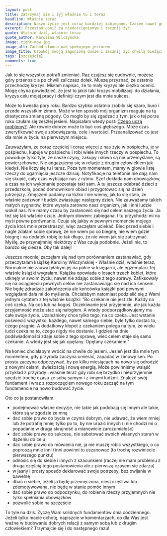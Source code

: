 ```yaml
---
layout: post
title: Zatrzymaj się i żyj właśnie tu i teraz
headline: Właśnie teraz
description: Nasze życie jest coraz bardziej zabiegane. Czasem nawet gubimy cel, do którego tak gonimy. Jak się w tym odnaleźć? Zawrzyj ze sobą umowę.
excerpt: Przestań gonić za niedoścignionym i zacznij żyć!
quote: Właśnie dziś, właśnie teraz
quote_author: Karolina Wilczyńska
image: right-now.jpg
image_alt: Zachód słońca nad spokojnym jeziorem
image_title: Uspokój swoją zagonioną dusze i zacznij żyć chwilą bieżącą.
tags: [szczęście]
comments: true
---
```


Jak to się wszystko potrafi zmieniać. Raz czujesz się cudownie, możesz góry przenosić a po chwili zaliczasz dołek. Muszę przyznać, że ostatnio przechodzę kryzys. Miałam napisać, że to mały kryzys ale ciężko ocenić. Mogę chyba powiedzieć, że jest to jakiś taki kryzys mobilizacji do działania, kryzys celu mojej pracy i definicji czym jest dla mnie sukces.

Może to kwestia pory roku. Bardzo szybko ostatnio zrobiło się szaro, buro i przede wszystkim zimno. Może w ten sposób mój organizm reaguje na tą drastyczna zmianę pogody. Co mogło by się zgadzać z tym, jak o tej porze roku czułam się zeszłej jesieni. Napisałam wtedy post: [Czego uczą problemy?](/2016/10/20/your-problems-are-your-gifts.html). Ale równie dobrze może to być coś głębszego. Może czas zweryfikować swoje zobowiązania, cele i wartości. Przeanalizować co jest dla mnie w życiu na pierwszym miejscu.

<!--break-->

Zauważyłam, że coraz częściej i coraz więcej z nas żyje w pośpiechu, je w pośpiechu, kupuje w pośpiechu i robi wiele innych rzeczy w pospiechu. To powoduje tylko tyle, że nasze czyny, zakupy i słowa są nie przemyślane, są powierzchowne. Nie angażujemy się w relacje z drugim człowiekiem jak kiedyś. Nie liczy się tu i teraz. Poza tym momentem, mamy w głowie listę rzeczy do ogarnięcia jeszcze dzisiaj.  Notyfikacje na telefonie nie dają nam się skupić, cały czas wybijając nas z rytmu. Szef dokłada nam obowiązków, a czas na ich wykonanie pozostaje taki sam. A tu jeszcze odebrać dzieci z przedszkola, podać domownikom obiad i przygotować się na dzień jutrzejszy. Zmęczeni padamy na łóżko i nie wiemy, jak to się stało, że właśnie zadzwonił budzik zwiastując następny dzień. Nie zauważamy takich małych sygnałów, które wysyła zarówno nasz organizm, jak i inni ludzie wokół nas. Nie mamy czasu by zastanowić się nad celem naszego życia. Ja też się tak właśnie czuje. Jednym słowem: zabiegana. I tu przychodzi mi na myśl pewne porównanie. Czuje się jakby w pewnym momencie mojego życia ktoś mnie przestraszył, więc zaczęłam uciekać. Biec przed siebie i nagle zdałam sobie sprawę, że nie wiem po co biegnę, nie wiem gdzie biegnę i na dodatek robię to tak długo, że nie wiem jak się zatrzymać. Myślę, że przynajmniej niektórzy z Was czuja podobnie. Jeżeli nie, to bardzo się ciesze. Oby tak dalej!

Jeszcze mocniej zaczęłam się nad tym porównaniem zastanawiać, gdy przeczytałam książkę Karoliny Wilczyńskiej - Właśnie dziś, właśnie teraz. Normalnie nie zauważyłabym jej na półce w księgarni, ale egzemplarz tej właśnie książki wygrałam. Książka opowiada o losach trzech kobiet, które utknęły w swoim życiu, nawet nie zdając sobie z tego sprawy. Zafiksowały się na osiągnięciu pewnych celów nie zastanawiając się nad ich sensem. Nie będę zdradzać zakończenia ale końcówka książki pod pewnymi względami dała mi do myślenia. Chciałabym natomiast podzielić się z Wami jednym cytatem z tej właśnie książki: "Bo czekanie nie jest złe. Każdy na coś czeka. Na coś lub na kogoś. Oczekiwanie jest przyjemnie, ale jak każda przyjemność może stać się nałogiem. A wtedy podporządkowujemy mu całe swoje życie. Uzależniony chce tylko tego, na co czeka. Jest wstanie poświecić wszystko, każdego, nawet samego siebie, byle tylko dostać to, czego pragnie. A dodatkowy kłopot z czekaniem polega na tym, że wielu ludzi czeka na to, czego nigdy nie dostanie. I gdzieś na dnie podświadomości zdaje sobie z tego sprawę, wiec celem staje się samo czekanie. A wtedy jest się jak opętany. Opętany czekaniem."

Na koniec chciałabym wrócić na chwile do jesieni. Jesień jest dla mnie tym momentem, gdy przyroda zaczyna umierać, zapadać w zimowy sen. Po prostu zaczyna odpoczywać, by po kilku miesiącach na nowo się odrodzić z nowymi celami, świeżością i nową energią. Może powinniśmy wsiąść przykład z przyrody i właśnie teraz gdy robi się brzydko i nieprzyjemnie spędzić trochę czasu ze sobą samym i z innymi ludźmi. Znaleźć swój fundament i wraz z rozpoczęciem nowego roku zacząć na tym fundamencie na nowo budować życie.

Oto co ja postanowiłam:

- podejmować własne decyzje, nie takie jak podobają się innym ale takie, które są w zgodzie ze mną
- dać sobie prawo do bycia w czymś dobrym, nie udawać, że wiem mniej lub że potrafię mniej tylko po to, by nie urazić innych (i nie chodzi mi o popadanie w druga skrajność a mianowicie zarozumiałość)
- dać sobie prawo do sukcesu, nie sabotować swoich własnych starań w dążeniu do celu
- dać sobie prawo do mówienia nie, ja nie muszę robić wszystkiego, o co poproszą mnie inni i inni powinni to uszanować (to trochę rozwiniecie pierwszego punktu)
- odnosić się do siebie i innych z szacunkiem (raczej nie mam problemu z druga częścią tego postanowienia ale z pierwszą czasem się zdarza)
- w jasny i prosty sposób deklarować swoje potrzeby, bez owijania w bawełnę
- dbać o siebie, jeżeli ja będę przemęczona, nieszczęśliwa lub zdemotywowana, nie będę w stanie pomóc innym
- dać sobie prawo do odpoczynku, do robienia rzeczy przyjemnych nie tylko spełniania obowiązków
- pozwolić sobie na szczęście

To tyle na dziś. Życzę Wam solidnych fundamentów dnia codziennego. Jeżeli tylko macie ochotę, napiszcie w komentarzach, co dla Was jest ważne w budowaniu dobrych relacji z samym sobą lub z drugim człowiekiem? Trzymajcie się i do następnego razu!
